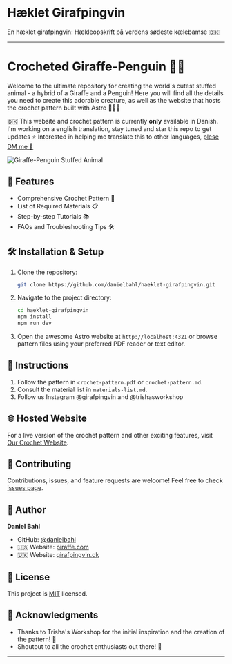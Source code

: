 # Hæklet Girafpingvin
En hæklet girafpingvin: Hækleopskrift på verdens sødeste kælebamse 🇩🇰

---

# Crocheted Giraffe-Penguin 🦒🐧

Welcome to the ultimate repository for creating the world's cutest stuffed animal - a hybrid of a Giraffe and a Penguin! Here you will find all the details you need to create this adorable creature, as well as the website that hosts the crochet pattern built with Astro 🧑🏻‍🚀

🇩🇰 This website and crochet pattern is currently **only** available in Danish. 
I'm working on a english translation, stay tuned and star this repo to get updates ⭐
Interested in helping me translate this to other languages, [plese DM me 💖](https://x.com/danielbahl/)

![Giraffe-Penguin Stuffed Animal](./assets/giraffepenguin.jpg)

## 🌟 Features

- Comprehensive Crochet Pattern 🧶
- List of Required Materials 📋
- Step-by-step Tutorials 📚
- FAQs and Troubleshooting Tips 🛠️
  
## 🛠 Installation & Setup

1. Clone the repository:
    ```bash
    git clone https://github.com/danielbahl/haeklet-girafpingvin.git
    ```
2. Navigate to the project directory:
    ```bash
    cd haeklet-girafpingvin
    npm install
    npm run dev
    ```
3. Open the awesome Astro website at `http://localhost:4321` or browse pattern files using your preferred PDF reader or text editor.

## 📝 Instructions

1. Follow the pattern in `crochet-pattern.pdf` or `crochet-pattern.md`.
2. Consult the material list in `materials-list.md`.
3. Follow us Instagram @girafpingvin and @trishasworkshop

## 🌐 Hosted Website

For a live version of the crochet pattern and other exciting features, visit [Our Crochet Website](https://haeklet.girafpingvin.dk).

## 🤝 Contributing

Contributions, issues, and feature requests are welcome! Feel free to check [issues page](https://github.com/danielbahl/haeklet-girafpingvin/issues).

## 👤 Author

**Daniel Bahl**
- GitHub: [@danielbahl](https://github.com/danielbahl)
- 🇺🇸 Website: [piraffe.com](https://piraffe.com)
- 🇩🇰 Website: [girafpingvin.dk](https://girafpingvin.dk)

## 📝 License

This project is [MIT](LICENSE) licensed.

## 🙌 Acknowledgments

- Thanks to Trisha's Workshop for the initial inspiration and the creation of the pattern! 💙
- Shoutout to all the crochet enthusiasts out there! 🧶

---
